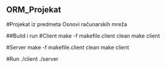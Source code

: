 ## ORM_Projekat

#Projekat iz predmeta Osnovi računarskih mreža

##Build i run
#Client 
make -f makefile.client clean
make client

#Server
make -f makefile.client clean
make client

#Run
./client
./server
